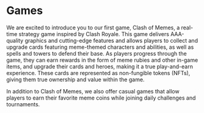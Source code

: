 # Games

We are excited to introduce you to our first game, Clash of Memes, a real-time strategy game inspired by Clash Royale. This game delivers AAA-quality graphics and cutting-edge features and allows players to collect and upgrade cards featuring meme-themed characters and abilities, as well as spells and towers to defend their base. As players progress through the game, they can earn rewards in the form of meme rubies and other in-game items, and upgrade their cards and heroes, making it a true play-and-earn experience. These cards are represented as non-fungible tokens (NFTs), giving them true ownership and value within the game.

In addition to Clash of Memes, we also offer casual games that allow players to earn their favorite meme coins while joining daily challenges and tournaments.&#x20;

